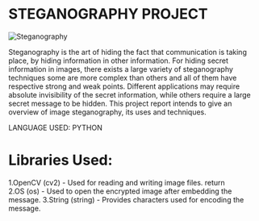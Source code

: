 # STEGANOGRAPHY PROJECT
![Steganography](https://github.com/user-attachments/assets/698aaf38-5773-443b-b8af-c50ea6419175)

Steganography is the art of hiding the fact that communication is taking place, by hiding information in other information. For hiding secret information in images, there exists a large variety of steganography techniques some are more complex than others and all of them have respective strong and weak points. Different applications may require absolute invisibility of the secret information, while others require a large secret message to be hidden. This project report intends to give an overview of image steganography, its uses and techniques.

LANGUAGE USED: PYTHON

# Libraries Used:
1.OpenCV (cv2) - Used for reading and writing image files.  return   
2.OS (os) - Used to open the encrypted image after embedding the message.
3.String (string) - Provides characters used for encoding the message. 

